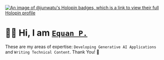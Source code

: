
[![An image of @junwatu's Holopin badges, which is a link to view their full Holopin profile](https://holopin.me/junwatu)](https://holopin.io/@junwatu)


# 👋🏼 Hi, I am [`Equan P.`](https://twitter.com/junwatu)

These are my areas of expertise: `Developing Generative AI Applications` and `Writing Technical Content`. Thank You! 🙏


